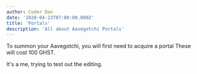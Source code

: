 ```yaml
---
author: Coder Dan
date: '2020-04-23T07:00:00.000Z'
title: 'Portals'
description: 'All about Aavegotchi Portals'
---
```

To summon your Aavegotchi, you will first need to acquire a portal These will cost 100 GHST.

It's a me, trying to test out the editing.
